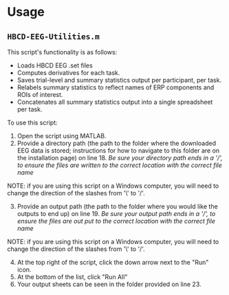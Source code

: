 # Usage

## `HBCD-EEG-Utilities.m`

This script's functionality is as follows:

- Loads HBCD EEG .set files
- Computes derivatives for each task.
- Saves trial-level and summary statistics output per participant, per task.
- Relabels summary statistics to reflect names of ERP components and ROIs of interest.
- Concatenates all summary statistics output into a single spreadsheet per task. 

To use this script: 

1. Open the script using MATLAB.
2. Provide a directory path (the path to the folder where the downloaded EEG data is stored; instructions for how to navigate to this folder are on the installation page) on line 18. *Be sure your directory path ends in a '/', to ensure the files are written to the correct location with the correct file name*

NOTE: if you are using this script on a Windows computer, you will need to change the direction of the slashes from '\\' to '/'.

3. Provide an output path (the path to the folder where you would like the outputs to end up) on line 19. *Be sure your output path ends in a '/', to ensure the files are out put to the correct location with the correct file name*

NOTE: if you are using this script on a Windows computer, you will need to change the direction of the slashes from '\\' to '/'.

4. At the top right of the script, click the down arrow next to the "Run" icon. 
5. At the bottom of the list, click "Run All" 
6. Your output sheets can be seen in the folder provided on line 23.

